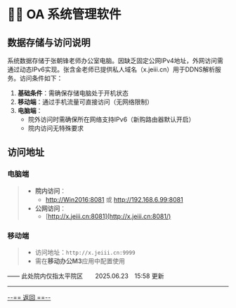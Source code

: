 # 👨‍💻 OA 系统管理软件

## 数据存储与访问说明

系统数据存储于张朝锋老师办公室电脑。因缺乏固定公网IPv4地址，外网访问需通过动态IPv6实现。张含金老师已提供私人域名（x.jeiii.cn）用于DDNS解析服务。访问条件如下：

1. **基础条件**：需确保存储电脑处于开机状态
2. **移动端**：通过手机流量可直接访问（无网络限制）
3. **电脑端**：
   - 院外访问时需确保所在网络支持IPv6（新购路由器默认开启）
   - 院内访问无特殊要求

## 访问地址

### 电脑端

> - **院内访问**：
>   - <a href="http://Win2016:8081" target="_blank" rel="noopener noreferrer">http://Win2016:8081</a> 或 <a href="http://192.168.6.99:8081" target="_blank" rel="noopener noreferrer">http://192.168.6.99:8081</a>
> - **公网访问**：
>   - [http://x.jeiii.cn:8081](http://x.jeiii.cn:8081/)

### 移动端

> - 访问地址：`http://x.jeiii.cn:9999`
> - 需在**移动办公M3**应用中配置使用

—— 此处院内仅指太平院区　　2025.06.23　15:58 更新

---

[--== 返回 ==--](template_1.html?md=Markdown/TPZXWSY%20document/sc%20tfxq%20tpzxwsy%20-%20index.md)
